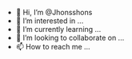 - 👋 Hi, I’m @Jhonsshons
- 👀 I’m interested in ...
- 🌱 I’m currently learning ...
- 💞️ I’m looking to collaborate on ...
- 📫 How to reach me ...

<!---
Jhonsshons/Jhonsshons is a ✨ special ✨ repository because its `README.md` (this file) appears on your GitHub profile.
You can click the Preview link to take a look at your changes.
--->
